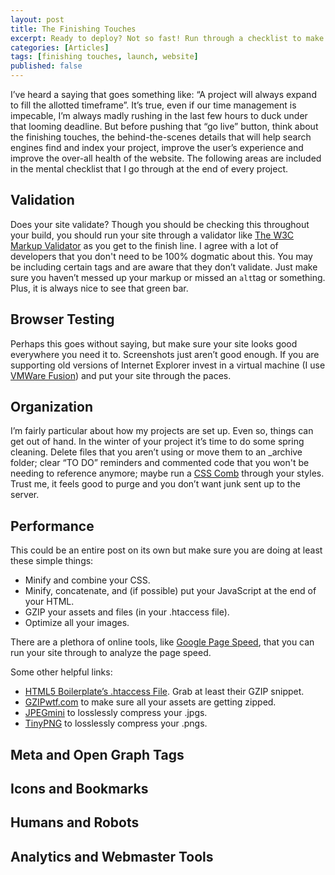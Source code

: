```yaml
---
layout: post
title: The Finishing Touches
excerpt: Ready to deploy? Not so fast! Run through a checklist to make sure nothing has fallen through the cracks.
categories: [Articles]
tags: [finishing touches, launch, website]
published: false
---
```


<span data-typography="I">I’ve heard a saying that</span> goes something like: “A project will always expand to fill the allotted timeframe”. It’s true, even if our time management is impecable, I’m always madly rushing in the last few hours to duck under that looming deadline. But before pushing that “go live” button, think about the finishing touches, the behind-the-scenes details that will help search engines find and index your project, improve the user’s experience and improve the over-all health of the website. The following areas are included in the mental checklist that I go through at the end of every project.

## Validation

Does your site validate? Though you should be checking this throughout your build, you should run your site through a validator like [The W3C Markup Validator](http://validator.w3.org) as you get to the finish line. I agree with a lot of developers that you don't need to be 100% dogmatic about this. You may be including certain tags and are aware that they don’t validate. Just make sure you haven’t messed up your markup or missed an `alt`tag or something. Plus, it is always nice to see that green bar.

## Browser Testing

Perhaps this goes without saying, but make sure your site looks good everywhere you need it to. Screenshots just aren’t good enough. If you are supporting old versions of Internet Explorer invest in a virtual machine (I use [VMWare Fusion](http://www.vmware.com/products/fusion/overview.html)) and put your site through the paces.

## Organization

I’m fairly particular about how my projects are set up. Even so, things can get out of hand. In the winter of your project it’s time to do some spring cleaning. Delete files that you aren’t using or move them to an _archive folder; clear “TO DO” reminders and commented code that you won't be needing to reference anymore; maybe run a [CSS Comb](http://csscomb.com) through your styles. Trust me, it feels good to purge and you don’t want junk sent up to the server.

## Performance

This could be an entire post on its own but make sure you are doing at least these simple things:

* Minify and combine your CSS.
* Minify, concatenate, and (if possible) put your JavaScript at the end of your HTML.
* GZIP your assets and files (in your .htaccess file).
* Optimize all your images.

There are a plethora of online tools, like <a href="https://developers.google.com/speed/pagespeed/insights" target="_blank">Google Page Speed</a>, that you can run your site through to analyze the page speed.

Some other helpful links:

* [HTML5 Boilerplate’s .htaccess File](https://github.com/h5bp/html5-boilerplate/blob/master/.htaccess). Grab at least their GZIP snippet.
* [GZIPwtf.com](http://gzipwtf.com) to make sure all your assets are getting zipped.
* [JPEGmini](http://www.jpegmini.com) to losslessly compress your .jpgs.
* [TinyPNG](http://tinypng.org) to losslessly compress your .pngs.

## Meta and Open Graph Tags
## Icons and Bookmarks
## Humans and Robots
## Analytics and Webmaster Tools
